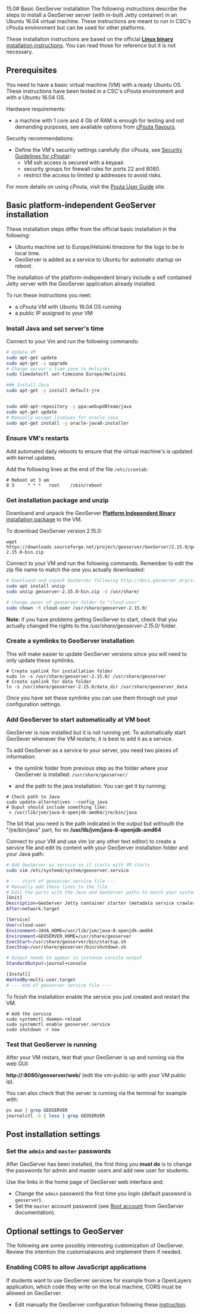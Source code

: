 15.0# Basic GeoServer installation
The following instructions describe the steps to install a GeoServer server (with in-built Jetty container) in an Ubuntu 16.04 virtual machine. These instructions are meant to run in CSC's cPouta environment but can be used for other platforms.

These installation instructions are based on the official [**Linux binary** installation instructions](
http://docs.geoserver.org/maintain/en/user/installation/linux.html). You can read those for reference but it is not necessary.

## Prerequisites
You need to have a basic virtual machine (VM) with a ready Ubuntu OS. These instructions have been tested in a CSC's cPouta environment and with a Ubuntu 16.04 OS.

Hardware requirements:
- a machine with 1 core and 4 Gb of RAM is enough for testing and not demanding purposes, see available options from [cPouta flavours](https://docs.csc.fi/cloud/pouta/vm-flavors-and-billing/).

Security recommendations:
- Define the VM's security settings carefully (for cPouta, see [Security Guidelines for cPouta](https://docs.csc.fi/cloud/pouta/security/)):
  - VM ssh access is secured with a keypair.
  - security groups for firewall rules for ports 22 and 8080.
  - restrict the access to limited ip addresses to avoid risks.

For more details on using cPouta, visit the [Pouta User Guide](https://research.csc.fi/pouta-user-guide) site.

## Basic platform-independent GeoServer installation
These installation steps differ from the official basic installation in the following:
- Ubuntu machine set to Europe/Helsinki timezone for the logs to be in local time.
- GeoServer is added as a service to Ubuntu for automatic startup on reboot.

The installation of the platform-independent binary include a self contained
Jetty server with the GeoServer application already installed.

To run these instructions you neet:
- a cPouta VM with Ubuntu 16.04 OS running
- a public IP assigned to your VM

### Install Java and set server's time
Connect to your Vm and run the following commands:

````bash
# Update VM
sudo apt-get update
sudo apt-get -y upgrade
# Change server's time zone to Helsinki
sudo timedatectl set-timezone Europe/Helsinki

### Install Java
sudo apt-get -y install default-jre


sudo add-apt-repository -y ppa:webupd8team/java
sudo apt-get update
# Manually accept licenses for oracle java
sudo apt-get install -y oracle-java8-installer
````

### Ensure VM's restarts
Add automated daily reboots to ensure that the virtual machine's is updated with kernel updates.

Add the following lines at the end of the file `/etc/crontab`:
```
# Reboot at 3 am
0 3     * * *   root    /sbin/reboot
```

### Get installation package and unzip

Downloand and unpack the GeoServer [**Platform Independent Binary** installation package](http://geoserver.org/release/maintain/) to the VM.

To download GeoServer version 2.15.0:
```shell
wget https://downloads.sourceforge.net/project/geoserver/GeoServer/2.15.0/geoserver-2.15.0-bin.zip
```

Connect to your VM and run the following commands. Remember to edit the zip file name to match the one you actually downloaded:

```bash
# Downloand and unpack GeoServer following http://docs.geoserver.org/stable/en/user/installation/linux.html
sudo apt install unzip
sudo unzip geoserver-2.15.0-bin.zip -d /usr/share/

# change owner of geoserver folder to "cloud-user"
sudo chown -R cloud-user /usr/share/geoserver-2.15.0/
```

**Note**:  if you have problems getting GeoServer to start, check that you actually changed the rights to the */usr/share/geoserver-2.15.0/* folder.

###  Create a symlinks to GeoServer installation
This will make easier to update GeoServer versions since you will need to only update these symlinks.
```
# Create symlink for installation folder
sudo ln -s /usr/share/geoserver-2.15.0/ /usr/share/geoserver
# Create symlink for data folder
ln -s /usr/share/geoserver-2.15.0/data_dir /usr/share/geoserver_data
```

Once you have set these symlinks you can use them through out your configuration settings.

### Add GeoServer to start automatically at VM boot
GeoServer is now installed but it is not running yet. To automatically start
GeoSever whenever the VM restarts, it is best to add it as a service.

To add GeoServer as a service to your server, you need two pieces of information:

- the symlink folder from previous step as the folder where your GeoServer is installed: `/usr/share/geoserver/`

- and the path to the java installation. You can get it by running:
```
# Check path to Java
sudo update-alternatives --config java
# Ouput should include something like:
 > /usr/lib/jvm/java-8-openjdk-amd64/jre/bin/java
```
The bit that you need is the path indicated in the output but withouth the "/jre/bin/java" part, for ex **/usr/lib/jvm/java-8-openjdk-amd64**

Connect to your VM and use vim (or any other text editor) to create a service file and edit its content with your GeoServer installation folder and your
Java path:

````bash
# Add GeoServer as service so it starts with VM starts
sudo vim /etc/systemd/system/geoserver.service

# --- start of geoserver.service file ---
# Manually add these lines to the file
# Edit the parts with the Java and GeoServer paths to match your system
[Unit]
Description=GeoServer Jetty container starter (metadata service crawler)
After=network.target

[Service]
User=cloud-user
Environment=JAVA_HOME=/usr/lib/jvm/java-8-openjdk-amd64
Environment=GEOSERVER_HOME=/usr/share/geoserver
ExecStart=/usr/share/geoserver/bin/startup.sh
ExecStop=/usr/share/geoserver/bin/shutdown.sh

# Output needs to appear in instance console output
StandardOutput=journal+console

[Install]
WantedBy=multi-user.target
# --- end of geoserver.service file ---
````

To finish the installation enable the service you just created and restart the VM.

````
# Add the service
sudo systemctl daemon-reload
sudo systemctl enable geoserver.service
sudo shutdown -r now
````

### Test that GeoServer is running

After your VM restars, test that your GeoServer is up and running via the web GUI:

**http://<vm-public-ip>:8080/geoserver/web/** (edit the vm-public-ip with your VM public ip).

You can also check that the server is running via the terminal for example with:
```bash
ps aux | grep GEOSERVER
journalctl -b | less | grep GEOSERVER
```

## Post installation settings

### Set the `admin` and `master` passwords

After GeoServer has been installed, the first thing you **must do** is to change the passwords for admin and master users and add new user for students.

Use the links in the home page of GeoServer web interface and:
- Change the `admin` password the first time you login (default password is `geoserver`).
- Set the `master` account password (see [Root account](http://docs.geoserver.org/stable/en/user/security/root.html) from GeoServer documentation).

## Optional settings to GeoServer
The following are some possibly interesting customization of GeoServer. Review the intention the customiataions and implement them if needed.

### Enabling CORS to allow JavaScript applications
If students want to use GeoServer services for example from a OpenLayers application, which code they write on the local machine, CORS must be allowed on GeoServer.
- Edit manually the GeoServer configuration following these [instruction](http://docs.geoserver.org/latest/en/user/production/container.html#enable-cors).
